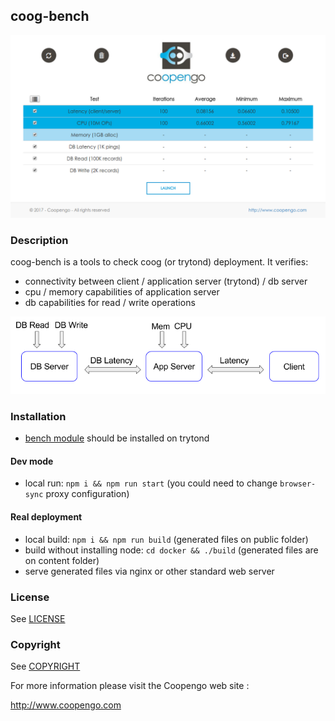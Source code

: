 ## coog-bench

![Bench Web](./Bench.png)

### Description

coog-bench is a tools to check coog (or trytond) deployment. It verifies:
- connectivity between client / application server (trytond) / db server
- cpu / memory capabilities of application server
- db capabilities for read / write operations

![Tests](./Architecture.png)

### Installation

- [bench module](https://github.com/coopengo/trytond-bench) should be installed on trytond

#### Dev mode

- local run: `npm i && npm run start` (you could need to change `browser-sync` proxy configuration)

#### Real deployment

- local build: `npm i && npm run build` (generated files on public folder)
- build without installing node: `cd docker && ./build` (generated files are on content folder)
- serve generated files via nginx or other standard web server

### License

See [LICENSE](./LICENSE)

### Copyright

See [COPYRIGHT](./COPYRIGHT)

For more information please visit the Coopengo web site :

http://www.coopengo.com
